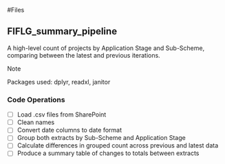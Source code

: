 #Files

## FIFLG_summary_pipeline
A high-level count of projects by Application Stage and Sub-Scheme, comparing between the latest and previous iterations.

> [!NOTE]
> Packages used: dplyr, readxl, janitor

### Code Operations
- [ ] Load .csv files from SharePoint
- [ ] Clean names
- [ ] Convert date columns to date format
- [ ] Group both extracts by Sub-Scheme and Application Stage
- [ ] Calculate differences in grouped count across previous and latest data
- [ ] Produce a summary table of changes to totals between extracts

